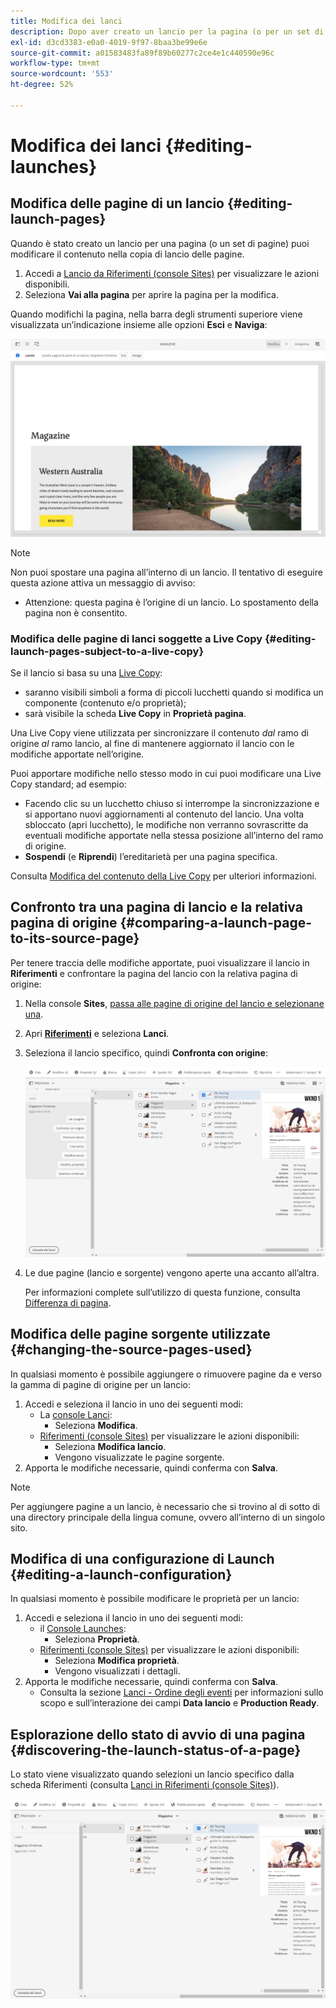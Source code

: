 ```yaml
---
title: Modifica dei lanci
description: Dopo aver creato un lancio per la pagina (o per un set di pagine), puoi modificarne il contenuto nella copia di lancio delle pagine.
exl-id: d3cd3383-e0a0-4019-9f97-8baa3be99e6e
source-git-commit: a01583483fa89f89b60277c2ce4e1c440590e96c
workflow-type: tm+mt
source-wordcount: '553'
ht-degree: 52%

---
```


# Modifica dei lanci {#editing-launches}

## Modifica delle pagine di un lancio {#editing-launch-pages}

Quando è stato creato un lancio per una pagina (o un set di pagine) puoi modificare il contenuto nella copia di lancio delle pagine.

1. Accedi a [Lancio da Riferimenti (console Sites)](/help/sites-cloud/authoring/launches/overview.md#launches-in-references-sites-console) per visualizzare le azioni disponibili.
1. Seleziona **Vai alla pagina** per aprire la pagina per la modifica.

Quando modifichi la pagina, nella barra degli strumenti superiore viene visualizzata un’indicazione insieme alle opzioni **Esci** e **Naviga**:

![Lascia e naviga all’avvio dall’Editor pagina](/help/sites-cloud/authoring/assets/launches-edit-01.png)

>[!NOTE]
>
>Non puoi spostare una pagina all’interno di un lancio. Il tentativo di eseguire questa azione attiva un messaggio di avviso:
>
>* Attenzione: questa pagina è l’origine di un lancio. Lo spostamento della pagina non è consentito.

### Modifica delle pagine di lanci soggette a Live Copy {#editing-launch-pages-subject-to-a-live-copy}

Se il lancio si basa su una [Live Copy](/help/sites-cloud/administering/msm/overview.md):

* saranno visibili simboli a forma di piccoli lucchetti quando si modifica un componente (contenuto e/o proprietà);
* sarà visibile la scheda **Live Copy** in **Proprietà pagina**.

Una Live Copy viene utilizzata per sincronizzare il contenuto *dal* ramo di origine *al* ramo lancio, al fine di mantenere aggiornato il lancio con le modifiche apportate nell’origine.

Puoi apportare modifiche nello stesso modo in cui puoi modificare una Live Copy standard; ad esempio:

* Facendo clic su un lucchetto chiuso si interrompe la sincronizzazione e si apportano nuovi aggiornamenti al contenuto del lancio. Una volta sbloccato (apri lucchetto), le modifiche non verranno sovrascritte da eventuali modifiche apportate nella stessa posizione all’interno del ramo di origine.
* **Sospendi** (e **Riprendi**) l’ereditarietà per una pagina specifica.

Consulta [Modifica del contenuto della Live Copy](/help/sites-cloud/administering/msm/creating-live-copies.md) per ulteriori informazioni.

## Confronto tra una pagina di lancio e la relativa pagina di origine {#comparing-a-launch-page-to-its-source-page}

Per tenere traccia delle modifiche apportate, puoi visualizzare il lancio in **Riferimenti** e confrontare la pagina del lancio con la relativa pagina di origine:

1. Nella console **Sites**, [passa alle pagine di origine del lancio e selezionane una](/help/sites-cloud/authoring/getting-started/basic-handling.md#viewing-and-selecting-resources).
1. Apri **[Riferimenti](/help/sites-cloud/authoring/getting-started/basic-handling.md#references)** e seleziona **Lanci**.
1. Seleziona il lancio specifico, quindi **Confronta con origine**:

   ![Confronto tra lancio e origine](/help/sites-cloud/authoring/assets/launches-compare.png)

1. Le due pagine (lancio e sorgente) vengono aperte una accanto all’altra.

   Per informazioni complete sull’utilizzo di questa funzione, consulta [Differenza di pagina](/help/sites-cloud/authoring/features/page-diff.md).

## Modifica delle pagine sorgente utilizzate {#changing-the-source-pages-used}

In qualsiasi momento è possibile aggiungere o rimuovere pagine da e verso la gamma di pagine di origine per un lancio:

1. Accedi e seleziona il lancio in uno dei seguenti modi:
   * La [console Lanci](/help/sites-cloud/authoring/launches/overview.md#the-launches-console):
      * Seleziona **Modifica**.
   * [Riferimenti (console Sites)](/help/sites-cloud/authoring/launches/overview.md#launches-in-references-sites-console) per visualizzare le azioni disponibili:
      * Seleziona **Modifica lancio**.
      * Vengono visualizzate le pagine sorgente.
1. Apporta le modifiche necessarie, quindi conferma con **Salva**.

>[!NOTE]
>
>Per aggiungere pagine a un lancio, è necessario che si trovino al di sotto di una directory principale della lingua comune, ovvero all’interno di un singolo sito.

## Modifica di una configurazione di Launch {#editing-a-launch-configuration}

In qualsiasi momento è possibile modificare le proprietà per un lancio:

1. Accedi e seleziona il lancio in uno dei seguenti modi:
   * il [Console Launches](/help/sites-cloud/authoring/launches/overview.md#the-launches-console):
      * Seleziona **Proprietà**.
   * [Riferimenti (console Sites)](/help/sites-cloud/authoring/launches/overview.md#launches-in-references-sites-console) per visualizzare le azioni disponibili:
      * Seleziona **Modifica proprietà**.
      * Vengono visualizzati i dettagli.
1. Apporta le modifiche necessarie, quindi conferma con **Salva**.
   * Consulta la sezione [Lanci - Ordine degli eventi](/help/sites-cloud/authoring/launches/overview.md#launches-the-order-of-events) per informazioni sullo scopo e sull’interazione dei campi **Data lancio** e **Production Ready**.

## Esplorazione dello stato di avvio di una pagina {#discovering-the-launch-status-of-a-page}

Lo stato viene visualizzato quando selezioni un lancio specifico dalla scheda Riferimenti (consulta [Lanci in Riferimenti (console Sites)](/help/sites-cloud/authoring/launches/overview.md#launches-in-references-sites-console)).

![Esplorazione dello stato del lancio](/help/sites-cloud/authoring/assets/launches-status.png)
